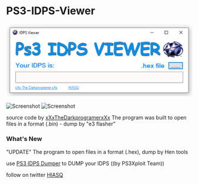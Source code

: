 # PS3-IDPS-Viewer


![Screenshot](idps.png)

![Screenshot](https://img.shields.io/badge/IDPS-V1-blue.svg)  ![Screenshot](https://img.shields.io/badge/FILE-.HEX-red.svg)


source code by [xXxTheDarkprogramerxXx](https://github.com/xXxTheDarkprogramerxXx)
The program was built to open files in a format (.bin) - dump by "e3 flasher"

### What's New

"UPDATE" The program to open files in a format (.hex), dump by Hen tools 

use [PS3 IDPS Dumper](http://ps3xploit.com/hfw/dumper/index_idps.html) to DUMP your IDPS ((by PS3Xploit Team))

follow on twitter [HIASQ](https://twitter.com/HIASQ2)
